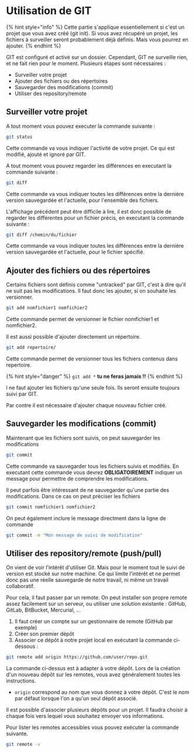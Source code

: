 # Utilisation de GIT

{% hint style="info" %}
Cette partie s'applique essentiellement si c'est un projet que vous avez créé \(git init\). Si vous avez récupéré un projet, les fichiers à surveiller seront probablement déjà définis. Mais vous pourrez en ajouter.
{% endhint %}

GIT est configuré et activé sur un dossier. Cependant, GIT ne surveille rien, et ne fait rien pour le moment. Plusieurs étapes sont nécessaires :

* Surveiller votre projet
* Ajouter des fichiers ou des répertoires
* Sauvegarder des modifications \(commit\)
* Utiliser des repository/remote

## Surveiller votre projet

A tout moment vous pouvez executer la commande suivante :

```bash
git status
```

Cette commande va vous indiquer l'activité de votre projet. Ce qui est modifié, ajouté et ignoré par GIT.

A tout moment vous pouvez regarder les différences en executant la commande suivante :

```bash
git diff
```

Cette commande va vous indiquer toutes les différences entre la dernière version sauvegardée et l'actuelle, pour l'ensemble des fichiers.

L'affichage précédent peut être difficile à lire, il est donc possible de regarder les différentes pour un fichier précis, en executant la commande suivante :

```bash
git diff /chemin/du/fichier
```

Cette commande va vous indiquer toutes les différences entre la dernière version sauvegardée et l'actuelle, pour le fichier spécifié.

## Ajouter des fichiers ou des répertoires

Certains fichiers sont définis comme "untracked" par GIT, c'est à dire qu'il ne suit pas les modifications. Il faut donc les ajouter, si on souhaite les versionner.

```bash
git add nomfichier1 nomfichier2
```

Cette commande permet de versionner le fichier nomfichier1 et nomfichier2.

Il est aussi possible d'ajouter directement un répertoire.

```bash
git add repertoire/
```

Cette commande permet de versionner tous les fichiers contenus dans repertoire.

{% hint style="danger" %}
`git add *` **tu ne feras jamais !!**
{% endhint %}

l ne faut ajouter les fichiers qu'une seule fois. Ils seront ensuite toujours suivi par GIT.

Par contre il est nécessaire d'ajouter chaque nouveau fichier créé.

## Sauvegarder les modifications \(commit\)

Maintenant que les fichiers sont suivis, on peut sauvegarder les modifications

```bash
git commit
```

Cette commande va sauvegarder tous les fichiers suivis et modifiés. En executant cette commande vous devrez **OBLIGATOIREMENT** indiquer un message pour permettre de comprendre les modifications.

Il peut parfois être intéressant de ne sauvegarder qu'une partie des modifications. Dans ce cas on peut préciser les fichiers

```bash
git commit nomfichier1 nomfichier2
```

On peut également inclure le message directment dans la ligne de commande

```bash
git commit -m "Mon message de suivi de modification"
```

## Utiliser des repository/remote \(push/pull\)

On vient de voir l'intérêt d'utiliser Git. Mais pour le moment tout le suivi de version est stocké sur notre machine. Ce qui limite l'intérêt et ne permet donc pas une réelle sauvegarde de notre travail, ni même un travail collaboratif.

Pour cela, il faut passer par un remote. On peut installer son propre remote assez facilement sur un serveur, ou utiliser une solution existante : GitHub, GitLab, BitBucket, Mercurial, ...

1. Il faut créer un compte sur un gestionnaire de remote \(GitHub par exemple\)
2. Créer son premier dépôt
3. Associer ce dépôt à notre projet local en exécutant la commande ci-dessous :

```bash
git remote add origin https://github.com/user/repo.git
```

La commande ci-dessus est à adapter à votre dépôt. Lors de la création d'un nouveau dépôt sur les remotes, vous avez généralement toutes les instructions.

* `origin` correspond au nom que vous donnez à votre dépôt. C'est le nom par défaut lorsque l'on a qu'un seul dépôt associé.

Il est possible d'associer plusieurs dépôts pour un projet. Il faudra choisir à chaque fois vers lequel vous souhaitez envoyer vos informations.

Pour lister les remotes accessibles vous pouvez exécuter la commande suivante.

```bash
git remote -v
```


